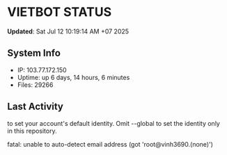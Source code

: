 # VIETBOT STATUS
**Updated**: Sat Jul 12 10:19:14 AM +07 2025

## System Info
- IP: 103.77.172.150
- Uptime: up 6 days, 14 hours, 6 minutes
- Files: 29266

## Last Activity

to set your account's default identity.
Omit --global to set the identity only in this repository.

fatal: unable to auto-detect email address (got 'root@vinh3690.(none)')
